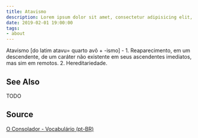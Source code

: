 ```yaml
---
title: Atavismo
description: Lorem ipsum dolor sit amet, consectetur adipisicing elit, sed do eiusmod tempor incididunt ut labore et dolore magna aliqua.  TODO
date: 2019-02-01 19:00:00
tags:
- about
---
```


Atavismo [do latim atavu= quarto avô + -ismo] - 1. Reaparecimento, em um descendente, de um caráter não existente em seus ascendentes imediatos, mas sim em remotos. 2. Hereditariedade.

## See Also
TODO

## Source
[O Consolador - Vocabulário (pt-BR)](http://www.oconsolador.com.br/linkfixo/vocabulario/principal.html)
